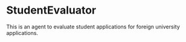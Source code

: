 # StudentEvaluator
This is an agent to evaluate student applications for foreign university applications.
